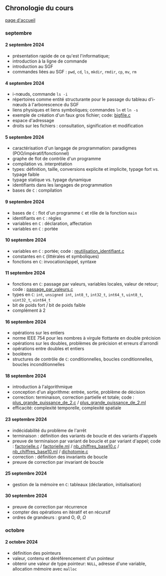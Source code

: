 ## Chronologie du cours

[page d'accueil](https://ineskkk.github.io/mp2i-pv/)

### septembre

#### 2 septembre 2024

* présentation rapide de ce qu'est l'informatique;
* introduction à la ligne de commande
* introduction au SGF
* commandes liées au SGF : `pwd`, `cd`, `ls`, `mkdir`, `rmdir`, `cp`,
  `mv`, `rm`

#### 4 septembre 2024

* i-nœuds, commande `ls -i`
* répertoires comme entité structurante pour le passage du tableau
  d'i-nœuds à l'arborescence du SGF
* liens physiques et liens symboliques; commandes `ln` et `ln -s`
* exemple de création d'un faux gros fichier; code: [bigfile.c](code/bigfile.c)
* espace d'adressage
* droits sur les fichiers : consultation, signification et modification

#### 5 septembre 2024

* caractérisation d'un langage de programmation: paradigmes
  (POO/impératif/fonctionnel)
* graphe de flot de contrôle d'un programme
* compilation vs. interprétation
* types: définition, taille, conversions explicite et implicite, typage fort vs. typage faible
* typage statique vs. typage dynamique
* identifiants dans les langages de programmation
* bases de `C` : compilation

#### 9 septembre 2024

* bases de `C` : flot d'un programme `C` et rôle de la fonction `main`
* identifiants en `C` : règles
* variables en `C` : déclaration, affectation
* variables en `C` : portée

#### 10 septembre 2024

* variables en `C` : portée; code :
  [reutilisation_identifiant.c](code/reutilisation_identifiant.c)
* constantes en `C` (littérales et symboliques)
* fonctions en `C`: invocation/appel, syntaxe

#### 11 septembre 2024

* fonctions en `C`: passage par valeurs, variables locales, valeur de
  retour; code : [passage_par_valeurs.c](code/passage_par_valeurs.c)
* types en `C`: `int`, `unsigned int`, `int8_t`, `int32_t`, `int64_t`,
  `uint8_t`, `uint32_t`, `uint64_t`
* bit de poids fort / bit de poids faible
* complément à 2

#### 16 septembre 2024

* opérations sur les entiers
* norme IEEE 754 pour les nombres à virgule flottante en double
  précision
* opérations sur les doubles, problèmes de précision et erreurs d'arrondi
* opérations entre doubles et entiers
* booléens
* structures de contrôle de `C`: conditionnelles, boucles
  conditionnelles, boucles inconditionnelles

#### 18 septembre 2024

* introduction à l'algorithmique
* conception d'un algorithme: entrée, sortie, problème de décision
* correction: terminaison, correction partielle et totale; code :
  [plus_grande_puissance_de_2.c](code/plus_grande_puissance_de_2.c) /
  [plus_grande_puissance_de_2.ml](code/plus_grande_puissance_de_2.ml)
* efficacité: complexité temporelle, complexité spatiale

#### 23 septembre 2024

* indécidabilité du problème de l'arrêt
* terminaison : définition des variants de boucle et des variants
  d'appels
* preuve de terminaison par variant de boucle et par variant d'appel; 
  code : [factorielle.c](code/factorielle.c) /
  [factorielle.ml](code/factorielle.ml) /
  [nb_chiffres_base10.c](code/nb_chiffres_base10.c) /
  [nb_chiffres_base10.ml](nb_chiffres_base10.ml) / [dichotomie.c](code/dichotomie.c)
* correction : définition des invariants de boucle
* preuve de correction par invariant de boucle

#### 25 septembre 2024

* gestion de la mémoire en `C`: tableaux (déclaration, initialisation)

#### 30 septembre 2024

* preuve de correction par récurrence
* compter des opérations en itératif et en récursif
* ordres de grandeurs : grand O, $\Theta$, $\Omega$


### octobre
#### 2 octobre 2024
* définition des pointeurs
* valeur, contenu et déréférencement d'un pointeur
* obtenir une valeur de type pointeur: `NULL`, adresse d'une variable,
  allocation mémoire avec `malloc`
